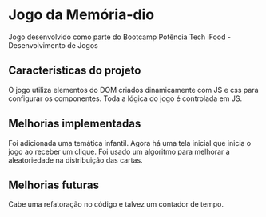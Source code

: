 # Jogo da Memória-dio
Jogo desenvolvido como parte do Bootcamp Potência Tech iFood - Desenvolvimento de Jogos

## Características do projeto
O jogo utiliza elementos do DOM criados dinamicamente com JS e css para configurar os componentes. 
Toda a lógica do jogo é controlada em JS.

## Melhorias implementadas
Foi adicionada uma temática infantil.
Agora há uma tela inicial que inicia o jogo ao receber um clique.
Foi usado um algoritmo para melhorar a aleatoriedade na distribuição das cartas.

## Melhorias futuras
Cabe uma refatoração no código e talvez um contador de tempo.
